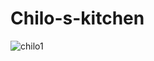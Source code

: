 # Chilo-s-kitchen

![chilo1](https://github.com/user-attachments/assets/05d6bcb2-5957-49bc-8ccc-93d58e6e2bb6)
